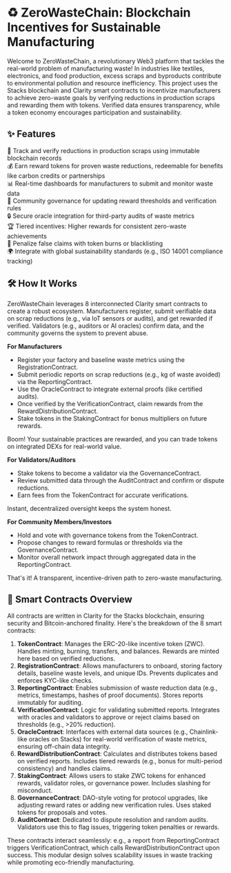 # ♻️ ZeroWasteChain: Blockchain Incentives for Sustainable Manufacturing

Welcome to ZeroWasteChain, a revolutionary Web3 platform that tackles the real-world problem of manufacturing waste! In industries like textiles, electronics, and food production, excess scraps and byproducts contribute to environmental pollution and resource inefficiency. This project uses the Stacks blockchain and Clarity smart contracts to incentivize manufacturers to achieve zero-waste goals by verifying reductions in production scraps and rewarding them with tokens. Verified data ensures transparency, while a token economy encourages participation and sustainability.

## ✨ Features

🔄 Track and verify reductions in production scraps using immutable blockchain records  
💰 Earn reward tokens for proven waste reductions, redeemable for benefits like carbon credits or partnerships  
📊 Real-time dashboards for manufacturers to submit and monitor waste data  
🤝 Community governance for updating reward thresholds and verification rules  
🔒 Secure oracle integration for third-party audits of waste metrics  
🏆 Tiered incentives: Higher rewards for consistent zero-waste achievements  
🚫 Penalize false claims with token burns or blacklisting  
🌍 Integrate with global sustainability standards (e.g., ISO 14001 compliance tracking)

## 🛠 How It Works

ZeroWasteChain leverages 8 interconnected Clarity smart contracts to create a robust ecosystem. Manufacturers register, submit verifiable data on scrap reductions (e.g., via IoT sensors or audits), and get rewarded if verified. Validators (e.g., auditors or AI oracles) confirm data, and the community governs the system to prevent abuse.

**For Manufacturers**  
- Register your factory and baseline waste metrics using the RegistrationContract.  
- Submit periodic reports on scrap reductions (e.g., kg of waste avoided) via the ReportingContract.  
- Use the OracleContract to integrate external proofs (like certified audits).  
- Once verified by the VerificationContract, claim rewards from the RewardDistributionContract.  
- Stake tokens in the StakingContract for bonus multipliers on future rewards.  

Boom! Your sustainable practices are rewarded, and you can trade tokens on integrated DEXs for real-world value.

**For Validators/Auditors**  
- Stake tokens to become a validator via the GovernanceContract.  
- Review submitted data through the AuditContract and confirm or dispute reductions.  
- Earn fees from the TokenContract for accurate verifications.  

Instant, decentralized oversight keeps the system honest.

**For Community Members/Investors**  
- Hold and vote with governance tokens from the TokenContract.  
- Propose changes to reward formulas or thresholds via the GovernanceContract.  
- Monitor overall network impact through aggregated data in the ReportingContract.  

That's it! A transparent, incentive-driven path to zero-waste manufacturing.

## 📜 Smart Contracts Overview

All contracts are written in Clarity for the Stacks blockchain, ensuring security and Bitcoin-anchored finality. Here's the breakdown of the 8 smart contracts:

1. **TokenContract**: Manages the ERC-20-like incentive token (ZWC). Handles minting, burning, transfers, and balances. Rewards are minted here based on verified reductions.  
2. **RegistrationContract**: Allows manufacturers to onboard, storing factory details, baseline waste levels, and unique IDs. Prevents duplicates and enforces KYC-like checks.  
3. **ReportingContract**: Enables submission of waste reduction data (e.g., metrics, timestamps, hashes of proof documents). Stores reports immutably for auditing.  
4. **VerificationContract**: Logic for validating submitted reports. Integrates with oracles and validators to approve or reject claims based on thresholds (e.g., >20% reduction).  
5. **OracleContract**: Interfaces with external data sources (e.g., Chainlink-like oracles on Stacks) for real-world verification of waste metrics, ensuring off-chain data integrity.  
6. **RewardDistributionContract**: Calculates and distributes tokens based on verified reports. Includes tiered rewards (e.g., bonus for multi-period consistency) and handles claims.  
7. **StakingContract**: Allows users to stake ZWC tokens for enhanced rewards, validator roles, or governance power. Includes slashing for misconduct.  
8. **GovernanceContract**: DAO-style voting for protocol upgrades, like adjusting reward rates or adding new verification rules. Uses staked tokens for proposals and votes.  
9. **AuditContract**: Dedicated to dispute resolution and random audits. Validators use this to flag issues, triggering token penalties or rewards.  

These contracts interact seamlessly: e.g., a report from ReportingContract triggers VerificationContract, which calls RewardDistributionContract upon success. This modular design solves scalability issues in waste tracking while promoting eco-friendly manufacturing.